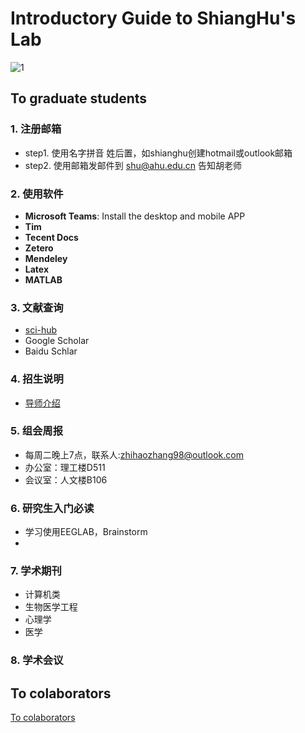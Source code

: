 # Introductory Guide to ShiangHu's Lab

![1](/lab/images/1.jpg)

## To graduate students

### 1. 注册邮箱
- step1. 使用名字拼音 姓后置，如shianghu创建hotmail或outlook邮箱
- step2. 使用邮箱发邮件到 <shu@ahu.edu.cn> 告知胡老师

### 2. 使用软件
- **Microsoft Teams**: Install the desktop and mobile APP
- **Tim**
- **Tecent Docs**
- **Zetero**
- **Mendeley**
- **Latex**
- **MATLAB**

### 3. 文献查询
- [sci-hub](https://sci-hub.41610.org/)
- Google Scholar
- Baidu Schlar

### 4. 招生说明
- [导师介绍](https://cs.ahu.edu.cn/2021/1221/c11202a277616/page.htm)

### 5. 组会周报
- 每周二晚上7点，联系人:<zhihaozhang98@outlook.com>
- 办公室：理工楼D511
- 会议室：人文楼B106

### 6. 研究生入门必读
- 学习使用EEGLAB，Brainstorm
- 

### 7. 学术期刊
- 计算机类
- 生物医学工程
- 心理学
- 医学

### 8. 学术会议

## To colaborators
[To colaborators](https://github.com/ShiangHu/lab/blob/20729eb3d7135d9faec47d7abc13c4f45d686876/_pages/newpage.md)
